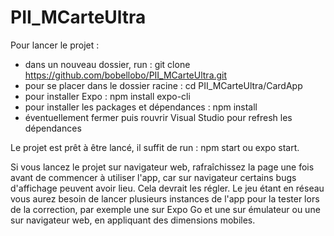 # PII_MCarteUltra

Pour lancer le projet : 

  - dans un nouveau dossier, run : git clone https://github.com/bobellobo/PII_MCarteUltra.git
  - pour se placer dans le dossier racine : cd PII_MCarteUltra/CardApp
  - pour installer Expo : npm install expo-cli
  - pour installer les packages et dépendances : npm install
  - éventuellement fermer puis rouvrir Visual Studio pour refresh les dépendances
 
 Le projet est prêt à être lancé, il suffit de run : npm start ou expo start.
 
 Si vous lancez le projet sur navigateur web, rafraîchissez la page une fois avant de commencer à utiliser l'app, car sur navigateur certains bugs d'affichage peuvent avoir lieu. Cela devrait les régler. Le jeu étant en réseau vous aurez besoin de lancer plusieurs instances de l'app pour la tester lors de la correction, par exemple une sur Expo Go et une sur émulateur ou une sur navigateur web, en appliquant des dimensions mobiles.

